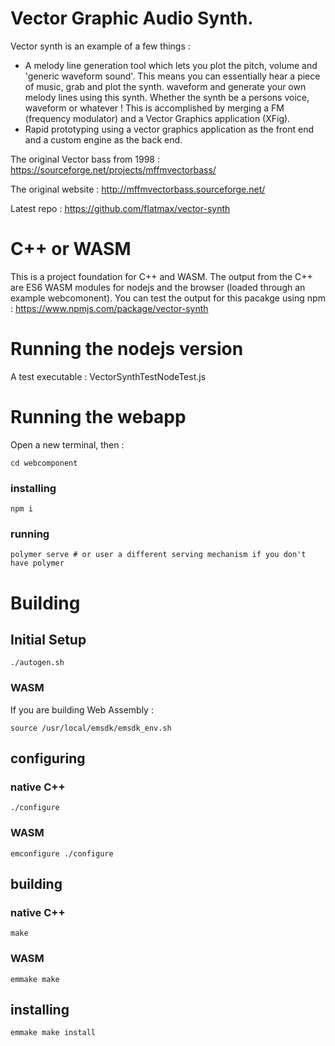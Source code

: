 # Vector Graphic Audio Synth.

Vector synth is an example of a few things :

* A melody line generation tool which lets you plot the pitch, volume and
   'generic waveform sound'. This means you can essentially hear a piece of
   music, grab and plot the synth. waveform and generate your own melody lines
   using this synth. Whether the synth be a persons voice, waveform or whatever !
   This is accomplished by merging a FM (frequency modulator) and a Vector
   Graphics application (XFig).
* Rapid prototyping using a vector graphics application as the front end
   and a custom engine as the back end.


The original Vector bass from 1998 : https://sourceforge.net/projects/mffmvectorbass/

The original website : http://mffmvectorbass.sourceforge.net/

Latest repo : https://github.com/flatmax/vector-synth

# C++ or WASM

This is a project foundation for C++ and WASM.
The output from the C++ are ES6 WASM modules for nodejs and the browser (loaded through an example webcomonent).
You can test the output for this pacakge using npm : https://www.npmjs.com/package/vector-synth

# Running the nodejs version

A test executable : VectorSynthTestNodeTest.js

# Running the webapp

Open a new terminal, then :
```
cd webcomponent
```
### installing
```
npm i
```
### running
```
polymer serve # or user a different serving mechanism if you don't have polymer
```
# Building
## Initial Setup
```
./autogen.sh
```
### WASM
If you are building Web Assembly :
```
source /usr/local/emsdk/emsdk_env.sh
```
## configuring
### native C++
```
./configure
```
### WASM
```
emconfigure ./configure
```
## building
### native C++
```
make
```
### WASM
```
emmake make
```
## installing
```
emmake make install
```
